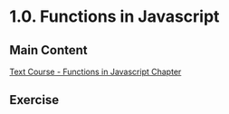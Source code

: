 # 1.0. Functions in Javascript

## Main Content

[Text Course - Functions in Javascript Chapter](https://gitbookio.gitbooks.io/javascript/content/functions/)

## Exercise
